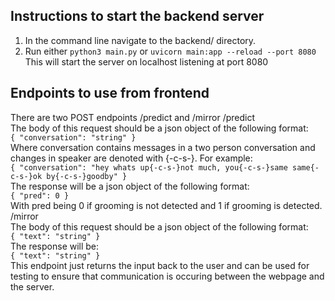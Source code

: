 ## Instructions to start the backend server

1. In the command line navigate to the backend/ directory.
2. Run either `python3 main.py` or `uvicorn main:app --reload --port 8080`
   This will start the server on localhost listening at port 8080

## Endpoints to use from frontend

There are two POST endpoints /predict and /mirror
/predict \
The body of this request should be a json object of the following format: \
`{
"conversation": "string"
}`\
Where conversation contains messages in a two person conversation and changes in speaker are denoted with {-c-s-}. For example: \
`{
"conversation": "hey whats up{-c-s-}not much, you{-c-s-}same same{-c-s-}ok by{-c-s-}goodby"
}`\
The response will be a json object of the following format: \
`{
"pred": 0
}`\
With pred being 0 if grooming is not detected and 1 if grooming is detected.\
/mirror\
The body of this request should be a json object of the following format: \
`{
"text": "string"
}`\
The response will be: \
`{
"text": "string"
}`\
This endpoint just returns the input back to the user and can be used for testing to ensure that communication is occuring between the webpage and the server.
